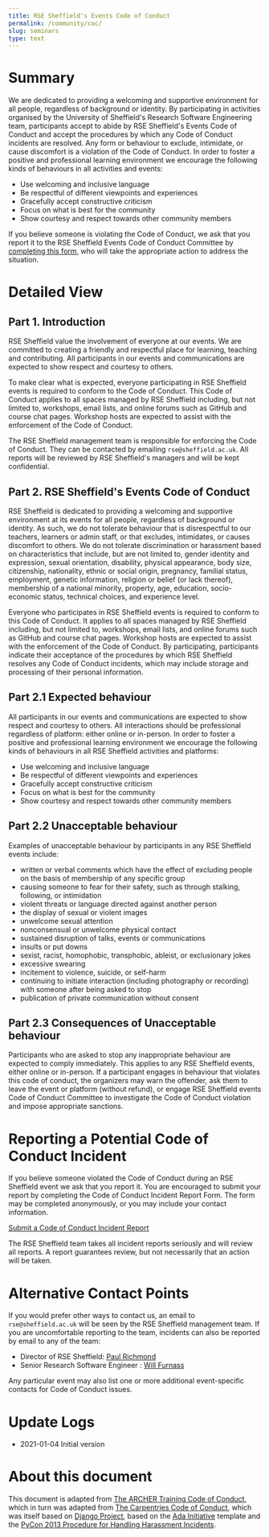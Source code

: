 ```yaml
---
title: RSE Sheffield's Events Code of Conduct
permalink: /community/coc/
slug: seminars
type: text
---
```


# Summary

We are dedicated to providing a welcoming and supportive environment for all people, regardless of background or identity.
By participating in activities organised by the University of Sheffield's Research Software Engineering team,
participants accept to abide by RSE Sheffield's Events Code of Conduct and
accept the procedures by which any Code of Conduct incidents are resolved.
Any form or behaviour to exclude, intimidate, or cause discomfort is a violation of the Code of Conduct.
In order to foster a positive and professional learning environment
we encourage the following kinds of behaviours in all activities and events:

  - Use welcoming and inclusive language
  - Be respectful of different viewpoints and experiences
  - Gracefully accept constructive criticism
  - Focus on what is best for the community
  - Show courtesy and respect towards other community members

If you believe someone is violating the Code of Conduct, we ask that you
report it to the RSE Sheffield Events Code of Conduct Committee by [completing
this
form](https://forms.gle/Ckx6PTFeiNLsyZMp8),
who will take the appropriate action to address the situation.

# Detailed View

## Part 1. Introduction

RSE Sheffield value the involvement of everyone at our events.
We are committed to creating a friendly and respectful place for learning, teaching and contributing.
All participants in our events and communications are expected to show respect and courtesy to others.

To make clear what is expected, everyone participating in RSE Sheffield events is required to conform to the Code of Conduct.
This Code of Conduct applies to all spaces managed by RSE Sheffield including, but not limited to, workshops, email lists, and online forums such as GitHub and course chat pages.
Workshop hosts are expected to assist with the enforcement of the Code of Conduct.

The RSE Sheffield management team is responsible for enforcing the Code of Conduct.
They can be contacted by emailing `rse@sheffield.ac.uk`.
All reports will be reviewed by RSE Sheffield's managers and will be kept confidential.

## Part 2. RSE Sheffield's Events Code of Conduct

RSE Sheffield is dedicated to providing a welcoming and supportive environment at its events for all people, regardless of background or identity.
As such, we do not tolerate behaviour that is disrespectful to our teachers, learners or admin staff,
or that excludes, intimidates, or causes discomfort to others.
We do not tolerate discrimination or harassment based on characteristics that include, but are not limited to,
gender identity and expression,
sexual orientation,
disability,
physical appearance,
body size,
citizenship,
nationality,
ethnic or social origin,
pregnancy,
familial status,
employment,
genetic information,
religion or belief (or lack thereof),
membership of a national minority,
property,
age,
education,
socio-economic status,
technical choices,
and experience level.

Everyone who participates in RSE Sheffield events is required to conform to this Code of Conduct.
It applies to all spaces managed by RSE Sheffield including, but not limited to,
workshops,
email lists,
and online forums such as GitHub and course chat pages.
Workshop hosts are expected to assist with the enforcement of the Code of Conduct.
By participating, participants indicate their acceptance of the procedures by which RSE Sheffield resolves any Code of Conduct incidents,
which may include storage and processing of their personal information.

## Part 2.1 Expected behaviour

All participants in our events and communications are expected to show respect and courtesy to others.
All interactions should be professional regardless of platform: either online or in-person.
In order to foster a positive and professional learning environment
we encourage the following kinds of behaviours in all RSE Sheffield activities and platforms:

  - Use welcoming and inclusive language
  - Be respectful of different viewpoints and experiences
  - Gracefully accept constructive criticism
  - Focus on what is best for the community
  - Show courtesy and respect towards other community members

## Part 2.2 Unacceptable behaviour

Examples of unacceptable behaviour by participants in any RSE Sheffield
events include:

-   written or verbal comments which have the effect of excluding people
    on the basis of membership of any specific group
-   causing someone to fear for their safety, such as through stalking,
    following, or intimidation
-   violent threats or language directed against another person
-   the display of sexual or violent images
-   unwelcome sexual attention
-   nonconsensual or unwelcome physical contact
-   sustained disruption of talks, events or communications
-   insults or put downs
-   sexist, racist, homophobic, transphobic, ableist, or exclusionary
    jokes
-   excessive swearing
-   incitement to violence, suicide, or self-harm
-   continuing to initiate interaction (including photography or
    recording) with someone after being asked to stop
-   publication of private communication without consent

## Part 2.3 Consequences of Unacceptable behaviour

Participants who are asked to stop any inappropriate behaviour are
expected to comply immediately. This applies to any RSE Sheffield events, 
either online or in-person. If a participant engages in
behaviour that violates this code of conduct, the organizers may warn
the offender, ask them to leave the event or platform (without refund),
or engage RSE Sheffield events Code of Conduct Committee to investigate the
Code of Conduct violation and impose appropriate sanctions.

# Reporting a Potential Code of Conduct Incident

If you believe someone violated the Code of Conduct during an RSE Sheffield
event we ask that you report it. You are encouraged to submit
your report by completing the Code of Conduct Incident Report Form. The
form may be completed anonymously, or you may include your contact
information.

[Submit a Code of Conduct Incident
Report](https://forms.gle/Ckx6PTFeiNLsyZMp8)

The RSE Sheffield team takes all incident reports seriously and will review
all reports. A report guarantees review, but not necessarily that an
action will be taken.

# Alternative Contact Points

If you would prefer other ways to contact us,
an email to `rse@sheffield.ac.uk` will be seen by the RSE Sheffield management team.
If you are uncomfortable reporting to the team,
incidents can also be reported by email to any of the team:

  * Director of RSE Sheffield: [Paul Richmond](mailto:p.richmond@sheffield.ac.uk)
  * Senior Research Software Engineer : [Will Furnass](mailto:w.furnass@sheffield.ac.uk)

Any particular event may also list one or more additional event-specific contacts for Code of Conduct issues.

# Update Logs

  - 2021-01-04 Initial version

# About this document

This document is adapted from [The ARCHER Training Code of Conduct](http://www.archer.ac.uk/training/code-of-conduct/index.php),
which in turn was adapted from [The Carpentries Code of Conduct](https://docs.carpentries.org/topic_folders/policies/code-of-conduct.html),
which was itself based on [Django Project](https://www.djangoproject.com/conduct/enforcement-manual/),
based on the [Ada Initiative](http://geekfeminism.wikia.com/wiki/Conference_anti-harassment/Responding_to_reports)
template and the [PyCon 2013 Procedure for Handling Harassment Incidents](https://us.pycon.org/2013/about/code-of-conduct/harassment-incidents/).
